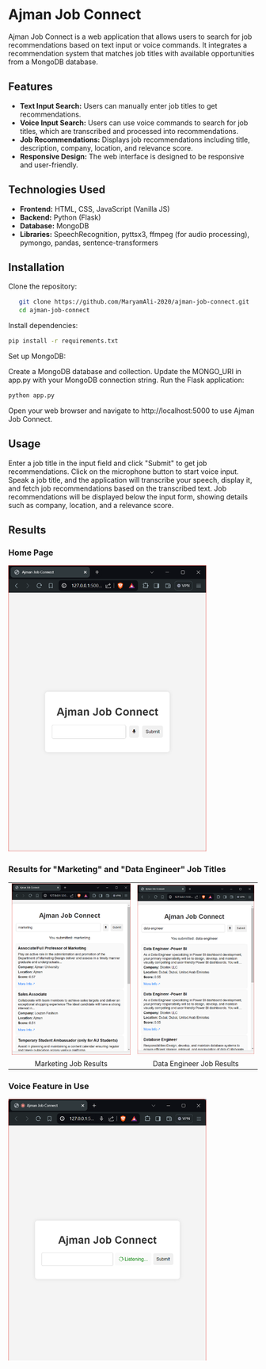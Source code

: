 # Ajman Job Connect

Ajman Job Connect is a web application that allows users to search for job recommendations based on text input or voice commands. It integrates a recommendation system that matches job titles with available opportunities from a MongoDB database.

## Features

- **Text Input Search:** Users can manually enter job titles to get recommendations.
- **Voice Input Search:** Users can use voice commands to search for job titles, which are transcribed and processed into recommendations.
- **Job Recommendations:** Displays job recommendations including title, description, company, location, and relevance score.
- **Responsive Design:** The web interface is designed to be responsive and user-friendly.

## Technologies Used

- **Frontend:** HTML, CSS, JavaScript (Vanilla JS)
- **Backend:** Python (Flask)
- **Database:** MongoDB
- **Libraries:** SpeechRecognition, pyttsx3, ffmpeg (for audio processing), pymongo, pandas, sentence-transformers

## Installation

Clone the repository:
```bash
   git clone https://github.com/MaryamAli-2020/ajman-job-connect.git
   cd ajman-job-connect
```
Install dependencies:
```bash
pip install -r requirements.txt
```

Set up MongoDB:

Create a MongoDB database and collection.
Update the MONGO_URI in app.py with your MongoDB connection string.
Run the Flask application:

```bash
python app.py
```

Open your web browser and navigate to http://localhost:5000 to use Ajman Job Connect.

## Usage
Enter a job title in the input field and click "Submit" to get job recommendations.
Click on the microphone button to start voice input. Speak a job title, and the application will transcribe your speech, display it, and fetch job recommendations based on the transcribed text.
Job recommendations will be displayed below the input form, showing details such as company, location, and a relevance score.

## Results 
### Home Page
<img src="results/home.png" alt="Home Page" width="400" />

### Results for "Marketing" and "Data Engineer" Job Titles
<table>
  <tr>
    <td><img src="results/marketing example.png" alt="Marketing Job Results" width="400"/></td>
    <td><img src="results/data engineer example.png" alt="Data Engineer Job Results" width="400"/></td>
  </tr>
  <tr>
    <td align="center">Marketing Job Results</td>
    <td align="center">Data Engineer Job Results</td>
  </tr>
</table>

### Voice Feature in Use
<img src="results/voice feature.png" alt="Voice Feature" width="400" />



